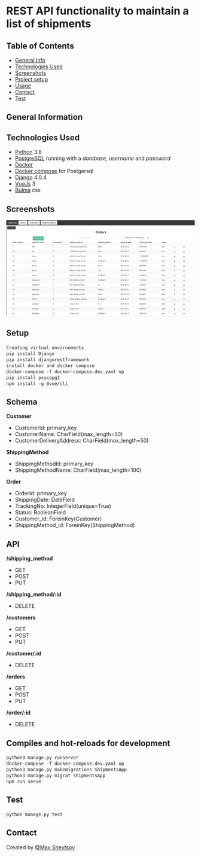 # REST API functionality to maintain a list of shipments

## Table of Contents
* [General Info](#general-information)
* [Technologies Used](#technologies-used)
* [Screenshots](#screenshots)
* [Project setup](#setup)
* [Usage](#usage)
* [Contact](#contact)
* [Test](#test)

## General Information


## Technologies Used
* [Python](https://python.org) 3.8
* [PostgreSQL](https://www.postgresql.org) running with a _database_, _username_ and _password_
* [Docker](https://docs.docker.com/get-docker/)
* [Docker compose](https://github.com/docker/compose) for Postgersql
* [Django](https://www.djangoproject.com/download/) 4.0.4
* [VueJs](https://vuejs.org/guide/quick-start.html) 3
* [Bulma](https://bulma.io/documentation/overview/start/) css

## Screenshots
![Example screenshot](./img/Screenshot.png)

## Setup
```
Creating virtual environments
pip install Django
pip install djangorestframework
install docker and docker compose
docker-compose -f docker-compose.dev.yaml up
pip install psycopg2
npm install -g @vue/cli
```
## Schema

**Customer**
* CustomerId: primary_key
* CustomerName: CharField(max_length=50)
* CustomerDeliveryAddress: CharField(max_length=50)

**ShippingMethod**
* ShippingMethodId: primary_key
* ShippingMethodName: CharField(max_length=100)

**Order**
* OrderId: primary_key
* ShippingDate: DateField
* TrackingNo: IntegerField(unique=True)
* Status: BooleanField
* Customer_id: ForeinKey(Customer)
* ShippingMethod_id: ForeinKey(ShippingMethod)

## API

**/shipping_method**
* GET
* POST
* PUT

**/shipping_method/:id**
* DELETE

**/customers**
* GET
* POST
* PUT

**/customer/:id**
* DELETE

**/orders**
* GET
* POST
* PUT

**/order/:id**
* DELETE

## Compiles and hot-reloads for development
```
python3 manage.py runserver
docker-compose -f docker-compose.dev.yaml up
python3 manage.py makemigrations ShipmentsApp
python3 manage.py migrat ShipmentsApp
npm run serve
```
## Test
```
python manage.py test
```
## Contact
Created by [@Max Shevtsov](https://www.linkedin.com/in/maksim-shevtsov/)
